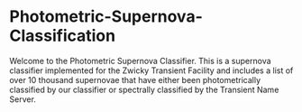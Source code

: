 # Photometric-Supernova-Classification
Welcome to the Photometric Supernova Classifier. This is a supernova classifier implemented for the Zwicky Transient Facility and includes a list of over 10 thousand supernovae that have either been photometrically classified by our classifier or spectrally classified by the Transient Name Server.
